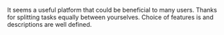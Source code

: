 It seems a useful platform that could be beneficial to many users. Thanks for splitting tasks equally between yourselves. Choice of features is and descriptions are well defined. 

